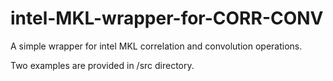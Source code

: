 # intel-MKL-wrapper-for-CORR-CONV
A simple wrapper for intel MKL correlation and convolution operations.

Two examples are provided in /src directory.
